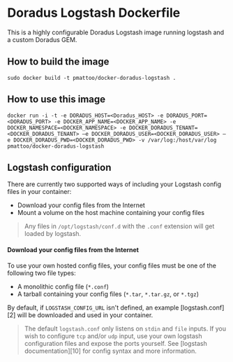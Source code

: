 # Doradus Logstash Dockerfile

This is a highly configurable Doradus Logstash image running logstash and a custom Doradus GEM.

## How to build the image

`sudo docker build -t pmattoo/docker-doradus-logstash .`

## How to use this image

`docker run -i -t -e DORADUS_HOST=<Doradus_HOST> -e DORADUS_PORT=<DORADUS_PORT> -e DOCKER_APP_NAME=<DOCKER_APP_NAME> -e DOCKER_NAMESPACE=<DOCKER_NAMESPACE> -e DOCKER_DORADUS_TENANT=<DOCKER_DORADUS_TENANT> –e DOCKER_DORADUS_USER=<DOCKER_DORADUS_USER> –e DOCKER_DORADUS_PWD=<DOCKER_DORADUS_PWD> -v /var/log:/host/var/log pmattoo/docker-doradus-logstash`

## Logstash configuration

There are currently two supported ways of including your Logstash config files in your container:

  * Download your config files from the Internet
  * Mount a volume on the host machine containing your config files

> Any files in `/opt/logstash/conf.d` with the `.conf` extension will get loaded by logstash.

#### Download your config files from the Internet

To use your own hosted config files, your config files must be one of the following two file types:

  * A monolithic config file (`*.conf`)
  * A tarball containing your config files (`*.tar`, `*.tar.gz`, or `*.tgz`)

By default, if `LOGSTASH_CONFIG_URL` isn't defined, an example [logstash.conf][2] will be downloaded and used in your container.

> The default `logstash.conf` only listens on `stdin` and `file` inputs. If you wish to configure `tcp` and/or `udp` input, use your own logstash configuration files and expose the ports yourself. See [logstash documentation][10] for config syntax and more information.
